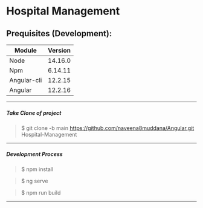 # Hospital Management

## Prequisites (Development):

| Module      | Version |
| ----------- | ------- |
| Node        | 14.16.0 |
| Npm         | 6.14.11 |
| Angular-cli | 12.2.15 |
| Angular     | 12.2.16 |

------------ 

##### Take Clone of project

> $ git clone -b main https://github.com/naveena8muddana/Angular.git Hospital-Management

------------ 

##### Development Process

> $ npm install

> $ ng serve

> $ npm run build

------------ 